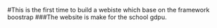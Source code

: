 #This is the first time to build a webiste which base on the framework boostrap
###The website is make for the school gdpu.
